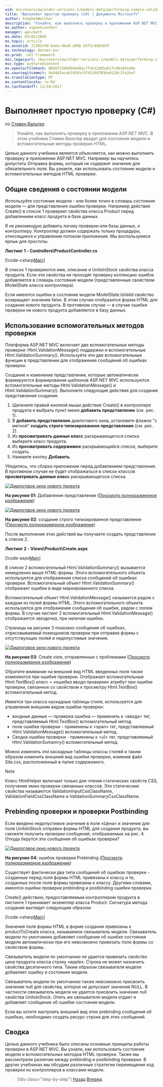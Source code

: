 ```yaml
---
uid: mvc/overview/older-versions-1/models-data/performing-simple-validation-cs
title: "Выполняет простую проверку (C#) | Документы Microsoft"
author: StephenWalther
description: "Узнайте, как выполнять проверку в приложении ASP.NET MVC. В этом учебнике Стивен Вальтер вводит вы состояние модели и вспомогательный класс проверки HTML..."
ms.author: aspnetcontent
manager: wpickett
ms.date: 03/02/2009
ms.topic: article
ms.assetid: 21383c9d-6aea-4bad-a99b-b5f2c9d6503f
ms.technology: dotnet-mvc
ms.prod: .net-framework
msc.legacyurl: /mvc/overview/older-versions-1/models-data/performing-simple-validation-cs
msc.type: authoredcontent
ms.openlocfilehash: 005872308d9d4d8ac7feb12dd5ab1fc463d0140e
ms.sourcegitcommit: 9a9483aceb34591c97451997036a9120c3fe2baf
ms.translationtype: MT
ms.contentlocale: ru-RU
ms.lasthandoff: 11/10/2017
---
```

<a name="performing-simple-validation-c"></a>Выполняет простую проверку (C#)
====================
по [Стивен Вальтер](https://github.com/StephenWalther)

> Узнайте, как выполнять проверку в приложении ASP.NET MVC. В этом учебнике Стивен Вальтер вводит для состояния модели и вспомогательные методы проверки HTML.


Целью данного учебника является объясняется, как можно выполнить проверку в приложении ASP.NET MVC. Например вы научитесь допустить Отправка формы, который не содержит значение для обязательного поля. Вы узнаете, как использовать состояние модели и вспомогательных методов HTML проверки.

## <a name="understanding-model-state"></a>Общие сведения о состоянии модели

Используйте состояние модели - или более точно в словарь состояния модели — для представления ошибки проверки. Например действие Create() в список 1 проверяет свойства класса Product перед добавлением класс продукта в базе данных.


Я не рекомендую добавить логику проверки или базы данных, к контроллеру. Контроллер должен содержать только процедуры, относящиеся к управления потоком приложения. Мы воспользуемся ярлык для простоты.


**Листинг 1 - Controllers\ProductController.cs**

[!code-csharp[Main](performing-simple-validation-cs/samples/sample1.cs)]

В список 1 проверяются имя, описание и UnitsInStock свойства класса продукта. Если эти свойства не проходят проверку коллекцию ошибок добавляется в словарь состояния модели (представленные свойством ModelState класса контроллера).

Если имеются ошибки в состояние модели ModelState.IsValid свойство возвращает значение false. В этом случае отобразится форма HTML для создания нового продукта. В противном случае — в случае ошибки проверки не нового продукта добавляется в базу данных.

## <a name="using-the-validation-helpers"></a>Использование вспомогательных методов проверки

Платформа ASP.NET MVC включает две вспомогательные методы проверки: Html.ValidationMessage() поддержки и вспомогательные Html.ValidationSummary(). Используйте эти две вспомогательные функции в представлении для отображения сообщений об ошибках проверки.

Создание и изменение представления, которые автоматически формируются формирование шаблонов ASP.NET MVC используются вспомогательные методы Html.ValidationMessage() и Html.ValidationSummary(). Выполните следующие действия для создания представления создания.

1. Щелкните правой кнопкой мыши действие Create() в контроллере продукта и выбрать пункт меню **добавить представление** (см. рис. 1).
2. В **добавить представление** диалогового окна, установите флажок "с меткой" **создать строго типизированное представление** (см. рис. 2).
3. Из **просматривать данные класс** раскрывающегося списка выберите класс продукта.
4. Из **просматривать содержимое** раскрывающийся список, выберите создать.
5. Нажмите кнопку **Добавить**.


Убедитесь, что сборка приложения перед добавлением представления. В противном случае не будет отображаться в список классов **просматривать данные класс** раскрывающегося списка.


[![Диалоговое окно нового проекта](performing-simple-validation-cs/_static/image1.jpg)](performing-simple-validation-cs/_static/image1.png)

**На рисунке 01**: Добавление представления ([Просмотр полноразмерное изображение](performing-simple-validation-cs/_static/image2.png))


[![Диалоговое окно нового проекта](performing-simple-validation-cs/_static/image2.jpg)](performing-simple-validation-cs/_static/image3.png)

**На рисунке 02**: создание строго типизированное представление ([Просмотр полноразмерное изображение](performing-simple-validation-cs/_static/image4.png))


После выполнения этих действий вы получаете создать представление в списке 2.

**Листинг 2 - Views\Product\Create.aspx**

[!code-aspx[Main](performing-simple-validation-cs/samples/sample2.aspx)]

В списке 2 вспомогательный Html.ValidationSummary() вызывается немедленно выше HTML-формы. Этого вспомогательного объекта используется для отображения списка сообщений об ошибках проверки. Вспомогательный объект Html.ValidationSummary() отображает ошибки в виде маркированного списка.

Вспомогательный объект Html.ValidationMessage() называется радом с каждым из полей формы HTML. Этого вспомогательного объекта используется для отображения сообщения об ошибке, рядом с полем формы. В случае листинг 2 вспомогательный Html.ValidationMessage() отображается звездочка, при наличии ошибки.

Страницы на рисунке 3 показано сообщения об ошибках, отрисовываемый помощников проверки при отправке формы с отсутствующих полей и недопустимые значения.


[![Диалоговое окно нового проекта](performing-simple-validation-cs/_static/image3.jpg)](performing-simple-validation-cs/_static/image5.png)

**На рисунке 03**: Create view, отправленные с проблемами ([Просмотр полноразмерное изображение](performing-simple-validation-cs/_static/image6.png))


Обратите внимание на внешний вид HTML введенных поля также изменяются при ошибке проверки. Отображает вспомогательные Html.TextBox() *класс = «ошибка ввода проверки»* атрибут при ошибке проверки, связанное со свойством к просмотру Html.TextBox() вспомогательный метод.

Имеется три класса каскадные таблицы стиля, используется для управления внешним видом ошибки проверки:

- входные данные — проверка ошибка — применить к &lt;ввода&gt; тег, представляемый Html.TextBox() вспомогательный метод.
- поле ошибке проверки - применены к &lt;span&gt; тег, представляемый Html.ValidationMessage() вспомогательный метод.
- Сводка ошибки проверки - применены к &lt;ul&gt; тег, представляемый Html.ValidationSumamry() вспомогательный метод.

Можно изменить эти каскадные таблицы классы стилей и таким образом изменить внешний вид ошибки проверки, изменив файл Site.css, расположенный в папке содержимого.

> [!NOTE] 
> 
> Класс HtmlHelper включает только для чтения статических свойств CSS, получение имен проверки связанных классов. Эти статические свойства называются ValidationInputCssClassName, ValidationFieldCssClassName и ValidationSummaryCssClassName.


## <a name="prebinding-validation-and-postbinding-validation"></a>Prebinding проверки и проверки Postbinding

Если введено недопустимое значение в поле «Цена» и значение для поля UnitsInStock отправки формы HTML для создания продукта, вы сможете получить проверки сообщений, отображаемых на рис. 4. Откуда берутся эти сообщения об ошибках проверки?


[![Диалоговое окно нового проекта](performing-simple-validation-cs/_static/image4.jpg)](performing-simple-validation-cs/_static/image7.png)

**На рисунке 04**: ошибок проверки Prebinding ([Просмотр полноразмерное изображение](performing-simple-validation-cs/_static/image8.png))


Существует фактически два типа сообщений об ошибках проверки - созданные перед поля формы HTML привязаны к классу и те, созданных после поля формы привязаны к классу. Другими словами, имеются ошибки проверки prebinding и postbinding ошибки проверки.

Create() действию, предоставляемым контроллером продукта в листинге 1 принимает экземпляр класса Product. Сигнатура метода создания выглядит следующим образом:

[!code-csharp[Main](performing-simple-validation-cs/samples/sample3.cs)]

Значения поля формы HTML в форме создания привязаны к productToCreate класса, называемое связыватель модели. Связыватель модели по умолчанию добавляет сообщение об ошибке состояния модели автоматически при его невозможно привязать поле формы со свойством формы.

Связыватель модели по умолчанию не удается привязать свойство цена продукта класса строку «apple». Строка не может назначить свойства десятичного типа. Таким образом связывателя модели добавляет ошибку в состояние модели.

Связыватель модели по умолчанию также невозможно присвоить значение null для свойства, которое не допускает значения NULL. В частности связыватель модели не удается присвоить значение null свойства UnitsInStock. Опять же связывателя модели отдает и добавляет сообщение об ошибке состояния модели.

Если вы хотите настроить внешний вид этих prebinding сообщения об ошибках, необходимо создать ресурс строки для этих сообщений.

## <a name="summary"></a>Сводка

Целью данного учебника было описаны основные принципы работы проверки в ASP.NET MVC. Вы узнали, как использовать состояние модели и вспомогательных методов HTML проверки. Также мы рассмотрели различие между prebinding и postbinding проверки. В других учебниках мы обсудим различные стратегии перемещения код проверки из контроллеров в классами модели.

>[!div class="step-by-step"]
[Назад](displaying-a-table-of-database-data-cs.md)
[Вперед](validating-with-the-idataerrorinfo-interface-cs.md)
